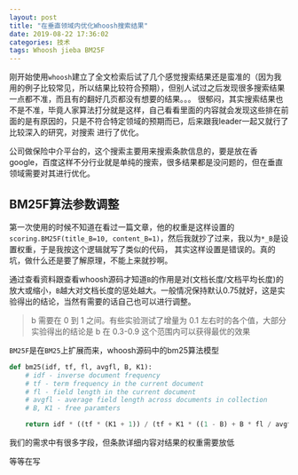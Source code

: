 ```yaml
---
layout: post
title: "在垂直领域内优化Whoosh搜索结果"
date: 2019-08-22 17:36:02
categories: 技术
tags: Whoosh jieba BM25F
---
```


刚开始使用`whoosh`建立了全文检索后试了几个感觉搜索结果还是蛮准的（因为我用的例子比较常见，所以结果比较符合预期），但别人试过之后发现很多搜索结果一点都不准，而且有的翻好几页都没有想要的结果。。。
很郁闷，其实搜索结果也不是不准，毕竟人家算法打分就是这样，自己看看里面的内容就会发现这些排在前面的是有原因的，只是不符合特定领域的预期而已，后来跟我leader一起又就行了比较深入的研究，对搜索
进行了优化。

公司做保险中介平台的，这个搜索主要用来搜索条款信息的，要是放在香google，百度这样不分行业就是单纯的搜索，很多结果都是没问题的，但在垂直领域需要对其进行优化。

## BM25F算法参数调整

第一次使用的时候不知道在看过一篇文章，他的权重是这样设置的`scoring.BM25F(title_B=10, content_B=1)`，然后我就抄了过来，我以为`*_B`是设置权重，于是我按这个逻辑就写了类似的代码，
其实这样设置是错误的。真的坑，做什么还是要了解原理，不能上来就抄啊。

通过查看资料跟查看whoosh源码才知道`B`的作用是对(文档长度/文档平均长度)的放大或缩小，`B`越大对文档长度的惩处越大。一般情况保持默认0.75就好，这是实验得出的结论，当然有需要的话自己也可以进行调整。

> b 需要在 0 到 1 之间。有些实验测试了增量为 0.1 左右时的各个值，大部分实验得出的结论是 b 在 0.3-0.9 这个范围内可以获得最优的效果

`BM25F`是在`BM25`上扩展而来，whoosh源码中的bm25算法模型

```python
def bm25(idf, tf, fl, avgfl, B, K1):
    # idf - inverse document frequency
    # tf - term frequency in the current document
    # fl - field length in the current document
    # avgfl - average field length across documents in collection
    # B, K1 - free paramters

    return idf * ((tf * (K1 + 1)) / (tf + K1 * ((1 - B) + B * fl / avgfl)))
```

我们的需求中有很多字段，但条款详细内容对结果的权重需要放低

等等在写

